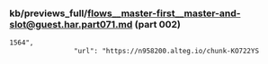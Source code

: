 ### kb/previews_full/flows__master-first__master-and-slot@guest.har.part071.md (part 002)

```md
1564",
                "url": "https://n958200.alteg.io/chunk-KO722YS
```

```
